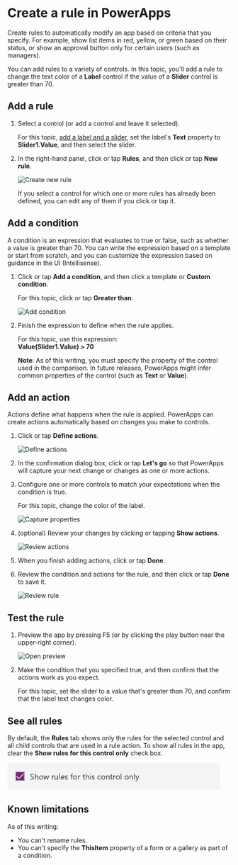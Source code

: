 <properties
	pageTitle="Create a rule | Microsoft PowerApps"
	description="Step-by-step instructions for building app logic by creating rules"
	services=""
	suite="PowerApps"
	documentationCenter="na"
	authors="karthik-1"
	manager="anneta"
	editor=""
	tags=""/>

<tags
   ms.service="powerapps"
   ms.devlang="na"
   ms.topic="article"
   ms.tgt_pltfrm="na"
   ms.workload="na"
   ms.date="09/14/2017"
   ms.author="karthikb"/>

# Create a rule in PowerApps #
Create rules to automatically modify an app based on criteria that you specify. For example, show list items in red, yellow, or green based on their status, or show an approval button only for certain users (such as managers).

You can add rules to a variety of controls. In this topic, you'll add a rule to change the text color of a **Label** control if the value of a **Slider** control is greater than 70.

## Add a rule ##
1. Select a control (or add a control and leave it selected).

	For this topic, [add a label and a slider](add-configure-controls.md), set the label's **Text** property to **Slider1.Value**, and then select the slider.

1. In the right-hand panel, click or tap **Rules**, and then click or tap **New rule**.

	![Create new rule](./media/working-with-rules/new-rule.png)

	If you select a control for which one or more rules has already been defined, you can edit any of them if you click or tap it.  

## Add a condition ##
A condition is an expression that evaluates to true or false, such as whether a value is greater than 70. You can write the expression based on a template or start from scratch, and you can customize the expression based on guidance in the UI (Intellisense).

1. Click or tap **Add a condition**, and then click a template or **Custom condition**.

	For this topic, click or tap **Greater than**.

	![Add condition](./media/working-with-rules/rule-conditions.png)

1. Finish the expression to define when the rule applies.

	For this topic, use this expression:
	<br>**Value(Slider1.Value) > 70**

	**Note**: As of this writing, you must specify the property of the control used in the comparison. In future releases, PowerApps might infer common properties of the control (such as **Text** or **Value**).

## Add an action ##
Actions define what happens when the rule is applied. PowerApps can create actions automatically based on changes you make to controls.

1. Click or tap **Define actions**.

	![Define actions](./media/working-with-rules/rule-define-actions.png)

1. In the confirmation dialog box, click or tap **Let's go** so that PowerApps will capture your next change or changes as one or more actions.

1. Configure one or more controls to match your expectations when the condition is true.

	For this topic, change the color of the label.

	![Capture properties](./media/working-with-rules/rule-capture-properties.png)

1. (optional) Review your changes by clicking or tapping **Show actions**.

	![Review actions](./media/working-with-rules/rule-review-actions.png)

1. When you finish adding actions, click or tap **Done**.

1. Review the condition and actions for the rule, and then click or tap **Done** to save it.

	![Review rule](./media/working-with-rules/rule-review.png)

## Test the rule ##
1. Preview the app by pressing F5 (or by clicking the play button near the upper-right corner).

	![Open preview](./media/working-with-rules/open-preview.png)

1. Make the condition that you specified true, and then confirm that the actions work as you expect.

	For this topic, set the slider to a value that's greater than 70, and confirm that the label text changes color.

## See all rules ##
By default, the **Rules** tab shows only the rules for the selected control and all child controls that are used in a rule action. To show all rules in the app, clear the **Show rules for this control only** check box.

![Remove filter](./media/working-with-rules/rules-filter.png)

## Known limitations ##
As of this writing:

- You can't rename rules.
- You can't specify the **ThisItem** property of a form or a gallery as part of a condition.
